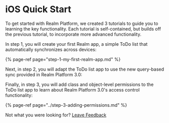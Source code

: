 # iOS Quick Start

To get started with Realm Platform, we created 3 tutorials to guide you to learning the key functionality. Each tutorial is self-contained, but builds off the previous tutorial, to incorporate more advanced functionality.

In step 1, you will create your first Realm app, a simple ToDo list that automatically synchronizes across devices:

{% page-ref page="step-1-my-first-realm-app.md" %}

Next, in step 2, you will adapt the ToDo list app to use the new query-based sync provided in Realm Platform 3.0:

Finally, in step 3, you will add class and object-level permissions to the ToDo list app to learn about Realm Platform 3.0's access control functionality:

{% page-ref page="../step-3-adding-permissions.md" %}

Not what you were looking for? [Leave Feedback](https://realm3.typeform.com/to/A4guM3) 

